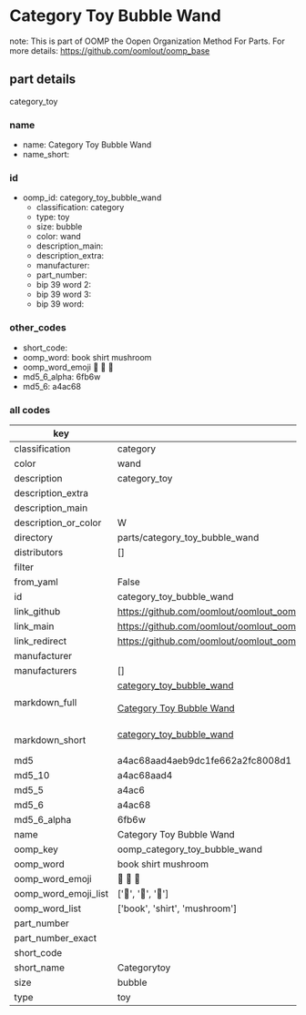 # Category Toy Bubble Wand  

note: This is part of OOMP the Oopen Organization Method For Parts. For more details: https://github.com/oomlout/oomp_base

##  part details
  



category_toy



### name
* name: Category Toy Bubble Wand
* name_short: 
### id
* oomp_id: category_toy_bubble_wand
  * classification: category
  * type: toy
  * size: bubble
  * color: wand
  * description_main: 
  * description_extra: 
  * manufacturer: 
  * part_number: 
  * bip 39 word 2: 
  * bip 39 word 3: 
  * bip 39 word: 

### other_codes
* short_code: 
* oomp_word: book shirt mushroom
* oomp_word_emoji :book: :shirt: :mushroom:
* md5_6_alpha: 6fb6w
* md5_6: a4ac68









### all codes 
| key | value |  
| --- | --- |  
| classification | category |  
| color | wand |  
| description | category_toy |  
| description_extra |  |  
| description_main |  |  
| description_or_color | W  |  
| directory | parts/category_toy_bubble_wand |  
| distributors | [] |  
| filter |  |  
| from_yaml | False |  
| id | category_toy_bubble_wand |  
| link_github | https://github.com/oomlout/oomlout_oomp_version_1_messy/tree/main/parts/category_toy_bubble_wand |  
| link_main | https://github.com/oomlout/oomlout_oomp_version_1_messy/tree/main/parts/category_toy_bubble_wand |  
| link_redirect | https://github.com/oomlout/oomlout_oomp_version_1_messy/tree/main/parts/category_toy_bubble_wand |  
| manufacturer |  |  
| manufacturers | [] |  
| markdown_full | [category_toy_bubble_wand](none)<br>[](none)<br>[Category Toy Bubble Wand](none)<br><br> |  
| markdown_short | [category_toy_bubble_wand](none)<br><br> |  
| md5 | a4ac68aad4aeb9dc1fe662a2fc8008d1 |  
| md5_10 | a4ac68aad4 |  
| md5_5 | a4ac6 |  
| md5_6 | a4ac68 |  
| md5_6_alpha | 6fb6w |  
| name | Category Toy Bubble Wand |  
| oomp_key | oomp_category_toy_bubble_wand |  
| oomp_word | book shirt mushroom |  
| oomp_word_emoji | :book: :shirt: :mushroom: |  
| oomp_word_emoji_list | [':book:', ':shirt:', ':mushroom:'] |  
| oomp_word_list | ['book', 'shirt', 'mushroom'] |  
| part_number |  |  
| part_number_exact |  |  
| short_code |  |  
| short_name | Categorytoy |  
| size | bubble |  
| type | toy |  
